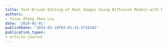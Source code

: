 ```yaml
---
title: Text-Driven Editing of Real Images Using Diffusion Models with Error Corrector
authors:
- Yican Zhang Zhou Liu
date: '2024-01-01'
publishDate: '2024-03-18T09:01:33.571610Z'
publication_types:
- article-journal
---
```

